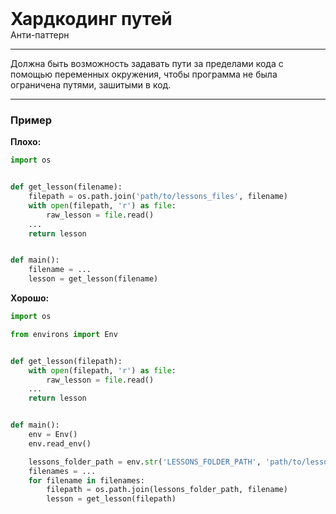 
<div class="sticky-header">
  <div>
    <h1 style="margin: 0;">Хардкодинг путей</h1>
    <p style="margin: 0;">Анти-паттерн</p>
  </div>
</div>

***

Должна быть возможность задавать пути за пределами кода с помощью переменных окружения, чтобы программа не была ограничена путями, зашитыми в код.

***

### Пример 

**Плохо:**
```python
import os


def get_lesson(filename):
    filepath = os.path.join('path/to/lessons_files', filename)
    with open(filepath, 'r') as file:
        raw_lesson = file.read()
    ...
    return lesson


def main():
    filename = ...
    lesson = get_lesson(filename)
```
**Хорошо:**
```python
import os

from environs import Env


def get_lesson(filepath):
    with open(filepath, 'r') as file:
        raw_lesson = file.read()
    ...
    return lesson


def main():
    env = Env()
    env.read_env()

    lessons_folder_path = env.str('LESSONS_FOLDER_PATH', 'path/to/lessons_files')
    filenames = ...
    for filename in filenames:
        filepath = os.path.join(lessons_folder_path, filename)
        lesson = get_lesson(filepath)
```

